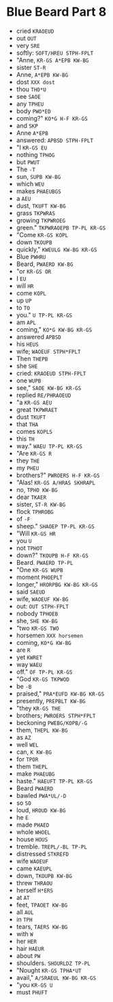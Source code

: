 # Blue Beard Part 8

* cried `KRAOEUD`
* out `OUT`
* very `SRE`
* softly: `SOFT/HREU STPH-FPLT`
* "Anne, `KR-GS A*EPB KW-BG`
* sister `ST-R`
* Anne, `A*EPB KW-BG`
* dost `XXX dost`
* thou `THO*U`
* see `SAOE`
* any `TPHEU`
* body `PWO*ED`
* coming?" `KO*G H-F KR-GS`
* and `SKP`
* Anne `A*EPB`
* answered: `APBSD STPH-FPLT`
* "I `KR-GS EU`
* nothing `TPHOG`
* but `PWUT`
* The `-T`
* sun, `SUPB KW-BG`
* which `WEU`
* makes `PHAEUBGS`
* a `AEU`
* dust, `TKUFT KW-BG`
* grass `TKPWRAS`
* growing `TKPWROEG`
* green." `TKPWRAOEPB TP-PL KR-GS`
* "Come `KR-GS KOPL`
* down `TKOUPB`
* quickly," `KWEULG KW-BG KR-GS`
* Blue `PWHRU`
* Beard, `PWAERD KW-BG`
* "or `KR-GS OR`
* I `EU`
* will `HR`
* come `KOPL`
* up `UP`
* to `TO`
* you." `U TP-PL KR-GS`
* am `APL`
* coming," `KO*G KW-BG KR-GS`
* answered `APBSD`
* his `HEUS`
* wife; `WAOEUF STPH*FPLT`
* Then `THEPB`
* she `SHE`
* cried: `KRAOEUD STPH-FPLT`
* one `WUPB`
* see," `SAOE KW-BG KR-GS`
* replied `RE/PHRAOEUD`
* "a `KR-GS AEU`
* great `TKPWRAET`
* dust `TKUFT`
* that `THA`
* comes `KOPLS`
* this `TH`
* way." `WAEU TP-PL KR-GS`
* "Are `KR-GS R`
* they `THE`
* my `PHEU`
* brothers?" `PWROERS H-F KR-GS`
* "Alas! `KR-GS A/HRAS SKHRAPL`
* no, `TPHO KW-BG`
* dear `TKAER`
* sister, `ST-R KW-BG`
* flock `TPHROBG`
* of `-F`
* sheep." `SHAOEP TP-PL KR-GS`
* "Will `KR-GS HR`
* you `U`
* not `TPHOT`
* down?" `TKOUPB H-F KR-GS`
* Beard. `PWAERD TP-PL`
* "One `KR-GS WUPB`
* moment `PHOEPLT`
* longer," `HRORPBG KW-BG KR-GS`
* said `SAEUD`
* wife, `WAOEUF KW-BG`
* out: `OUT STPH-FPLT`
* nobody `TPHOEB`
* she, `SHE KW-BG`
* "two `KR-GS TWO`
* horsemen `XXX horsemen`
* coming, `KO*G KW-BG`
* are `R`
* yet `KWRET`
* way `WAEU`
* off." `OF TP-PL KR-GS`
* "God `KR-GS TKPWOD`
* be `-B`
* praised," `PRA*EUFD KW-BG KR-GS`
* presently, `PREPBLT KW-BG`
* "they `KR-GS THE`
* brothers; `PWROERS STPH*FPLT`
* beckoning `PWEBG/KOPB/-G`
* them, `THEPL KW-BG`
* as `AZ`
* well `WEL`
* can, `K KW-BG`
* for `TPOR`
* them `THEPL`
* make `PHAEUBG`
* haste." `HAEUFT TP-PL KR-GS`
* Beard `PWAERD`
* bawled `PWA*UL/-D`
* so `SO`
* loud, `HROUD KW-BG`
* he `E`
* made `PHAED`
* whole `WHOEL`
* house `HOUS`
* tremble. `TREPL/-BL TP-PL`
* distressed `STKREFD`
* wife `WAOEUF`
* came `KAEUPL`
* down, `TKOUPB KW-BG`
* threw `THRAOU`
* herself `H*ERS`
* at `AT`
* feet, `TPAOET KW-BG`
* all `AUL`
* in `TPH`
* tears, `TAERS KW-BG`
* with `W`
* her `HER`
* hair `HAEUR`
* about `PW`
* shoulders. `SHOURLDZ TP-PL`
* "Nought `KR-GS TPHA*UT`
* avail," `A/SRAEUL KW-BG KR-GS`
* "you `KR-GS U`
* must `PHUFT`

